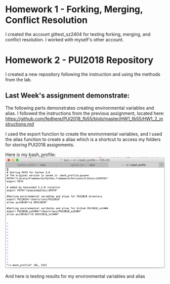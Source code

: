 # Homework 1 - Forking, Merging, Conflict Resolution
I created the account gittest_sz2404 for testing forking, merging, and conflict resolution. 
I worked with myself's other account. 

# Homework 2 - PUI2018 Repository
I created a new repository following the instruction and using the methods from the lab.

## Last Week's assignment demonstrate:

The following parts demonstrates creating environmental variables and alias.
I followed the instructions from the previous assignment, located here: 
https://github.com/fedhere/PUI2018_fb55/blob/master/HW1_fb55/HW1_2_instructions.md

I used the export function to create the environmental variables, and I used the alias function to create a alias which is a shortcut to access my folders for storing PUI2018 assignments.

Here is my bash_profile:
![Screenshot](Bash_Profile.png)

And here is testing results for my environmental variables and alias


